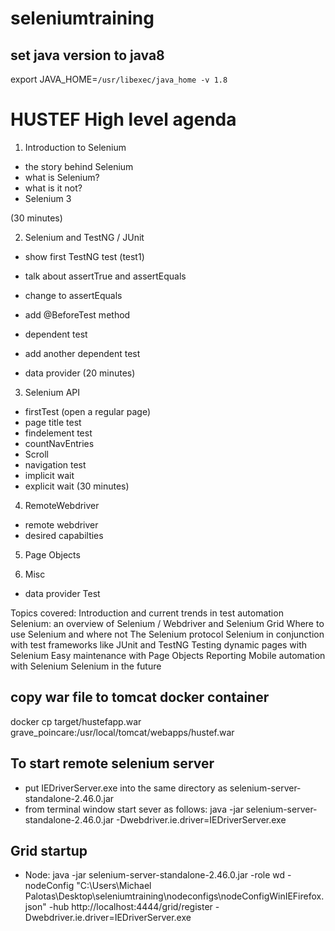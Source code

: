# seleniumtraining

## set java version to java8
export JAVA_HOME=`/usr/libexec/java_home -v 1.8`


# HUSTEF High level agenda 
1. Introduction to Selenium 
- the story behind Selenium 
- what is Selenium? 
- what is it not?  
- Selenium 3

(30 minutes) 


2. Selenium and TestNG / JUnit 
- show first TestNG test (test1) 
- talk about assertTrue and assertEquals 
- change to assertEquals 

- add @BeforeTest method 
- dependent test 
- add another dependent test 
- data provider 
(20 minutes) 

3. Selenium API 
- firstTest (open a regular page) 
- page title test 
- findelement test 
- countNavEntries 
- Scroll
- navigation test 
- implicit wait 
- explicit wait 
(30 minutes) 


4. RemoteWebdriver 
- remote webdriver 
- desired capabilties 

5. Page Objects

6. Misc
- data provider Test 



Topics covered:
Introduction and current trends in test automation
Selenium: an overview of Selenium / Webdriver and Selenium Grid
Where to use Selenium and where not
The Selenium protocol
Selenium in conjunction with test frameworks like JUnit and TestNG
Testing dynamic pages with Selenium
Easy maintenance with Page Objects
Reporting
Mobile automation with Selenium
Selenium in the future


## copy war file to tomcat docker container 
docker cp target/hustefapp.war grave_poincare:/usr/local/tomcat/webapps/hustef.war


## To start remote selenium server
- put IEDriverServer.exe into the same directory as selenium-server-standalone-2.46.0.jar
- from terminal window start sever as follows: java -jar selenium-server-standalone-2.46.0.jar -Dwebdriver.ie.driver=IEDriverServer.exe


## Grid startup
- Node: java -jar selenium-server-standalone-2.46.0.jar -role wd -nodeConfig "C:\Users\Michael Palotas\Desktop\seleniumtraining\nodeconfigs\nodeConfigWinIEFirefox.json" -hub http://localhost:4444/grid/register -Dwebdriver.ie.driver=IEDriverServer.exe
